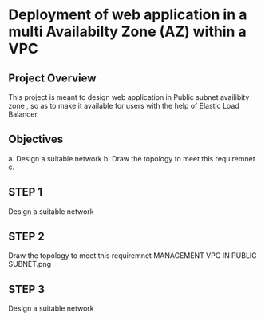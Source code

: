 # Deployment  of web application in a multi Availabilty Zone (AZ) within a VPC
## Project Overview 
This project is meant to design web application  in Public subnet  availibity zone , so as to make it available for users with the help of Elastic Load Balancer.
## Objectives 
a. Design a suitable network 
b. Draw the topology to meet this requiremnet
c. 
## STEP 1
Design a suitable network

## STEP 2
Draw the topology to meet this requiremnet
MANAGEMENT VPC IN PUBLIC SUBNET.png



## STEP 3
Design a suitable network

